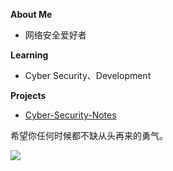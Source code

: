 **About Me**
- 网络安全爱好者

**Learning**
- Cyber Security、Development

**Projects**
- [Cyber-Security-Notes](https://github.com/kyl1n0/Cyber-Security-Notes)

希望你任何时候都不缺从头再来的勇气。

![](https://raw.githubusercontent.com/kyl1n0/kyl1n0/output/github-contribution-grid-snake.svg)
